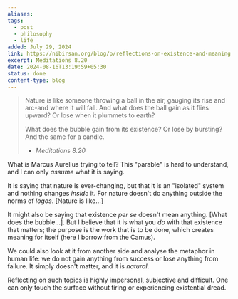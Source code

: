 ```yaml
---
aliases: 
tags:
  - post
  - philosophy
  - life
added: July 29, 2024
link: https://nibirsan.org/blog/p/reflections-on-existence-and-meaning
excerpt: Meditations 8.20
date: 2024-08-16T13:19:59+05:30
status: done
content-type: blog
---
```

>Nature is like someone throwing a ball in the air, gauging its rise and arc-and where it will fall. And what does the ball gain as it flies upward? Or lose when it plummets to earth?
>
>What does the bubble gain from its existence? Or lose by bursting? And the same for a candle.
>- *Meditations 8.20* 

What is Marcus Aurelius trying to tell? This "parable" is hard to understand, and I can only *assume* what it is saying.

It is saying that nature is ever-changing, but that it is an "isolated" system and nothing changes *inside* it. For nature doesn't do anything outside the norms of *logos*. [Nature is like...]

It might also be saying that existence *per se* doesn't mean anything. [What does the bubble...]. But I believe that it is what you *do* with that existence that matters; the purpose is the work that is to be done, which creates meaning for itself (here I borrow from the Camus).

We could also look at it from another side and analyse the metaphor in human life: we do not gain anything from success or lose anything from failure. It simply doesn't matter, and it is *natural*.

Reflecting on such topics is highly impersonal, subjective and difficult. One can only touch the surface without tiring or experiencing existential dread.